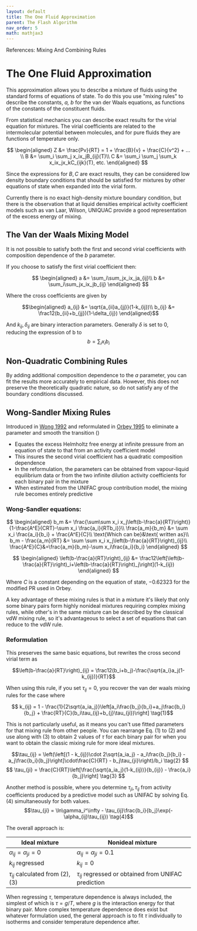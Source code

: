 ```yaml
---
layout: default
title: The One Fluid Approximation
parent: The Flash Algorithm
nav_order: 5
math: mathjax3
---
```

References: Mixing And Combining Rules

# The One Fluid Approximation

This approximation allows you to describe a mixture of fluids using the standard forms of equations of state. To do this you use "mixing rules" to describe the constants, *a, b* for the van der Waals equations, as functions of the constants of the constituent fluids.

From statistical mechanics you can describe exact results for the virial equation for mixtures. The virial coefficients are related to the intermolecular potential between molecules, and for pure fluids they are functions of temperature only.

$$ \begin{aligned}
Z &= \frac{Pv}{RT} = 1 + \frac{B}{v} + \frac{C}{v^2} + ... \\
B &= \sum_i \sum_j x_ix_jB_{ij}(T)\\
C &= \sum_i \sum_j \sum_k x_ix_jx_kC_{ijk}(T), etc.
\end{aligned} $$

Since the expressions for $B, C$ are exact results, they can be considered low density boundary conditions that should be satisfied for mixtures by other equations of state when expanded into the virial form.

Currently there is no exact high-density mixture boundary condition, but there is the observation that at liquid densities empirical activity coefficient models such as van Laar, Wilson, UNIQUAC provide a good representation of the excess energy of mixing.


## The Van der Waals Mixing Model

It is not possible to satisfy both the first and second virial coefficients with composition dependence of the $b$ parameter.

If you choose to satisfy the first virial coefficient then:


$$ \begin{aligned}
a &= \sum_i\sum_jx_ix_ja_{ij}\\
b &= \sum_i\sum_jx_ix_jb_{ij}
\end{aligned} $$


Where the cross coefficients are given by


$$\begin{aligned}
a_{ij} &= \sqrt{a_{ii}a_{jj}}(1-k_{ij})\\
b_{ij} &= \frac12(b_{ii}+b_{jj})(1-\delta_{ij})
\end{aligned}$$


And $k_{ij}, \delta_{ij}$ are binary interaction parameters. Generally $\delta$ is set to 0, reducing the expression of b to
$$b = \sum_i x_i b_i$$

## Non-Quadratic Combining Rules

By adding additional composition dependence to the $a$ parameter, you can fit the results more accurately to empirical data. However, this does not preserve the theoretically quadratic nature, so do not satisfy any of the boundary conditions discussed.

## Wong-Sandler Mixing Rules

Introduced in [Wong 1992](https://doi.org/10.1002/aic.690380505) and reformulated in [Orbey 1995](https://doi.org/10.1002/aic.690410325) to eliminate a parameter and smooth the transition
()

- Equates the excess Helmholtz free energy at infinite pressure from an equation of state to that from an activity coefficient model
- This insures the second virial coefficient has a quadratic composition dependence
- In the reformulation, the parameters can be obtained from vapour-liquid equilibrium data or from the two infinite dilution activity coefficients for each binary pair in the mixture
- When estimated from the UNIFAC group contribution model, the mixing rule becomes entirely predictive

### Wong-Sandler equations:

$$
\begin{aligned}
b_m &= \frac{\sum\sum x_i x_j\left(b-\frac{a}{RT}\right)}{1-\frac{A^E}{CRT}-\sum x_i \frac{a_i}{RTb_i}}\\
\frac{a_m}{b_m} &= \sum x_i \frac{a_i}{b_i} + \frac{A^E}{C}\\
\text{Which can be}&\text{ written as}\\
b_m - \frac{a_m}{RT} &= \sum \sum x_i x_j\left(b-\frac{a}{RT}\right)_{ij}\\
\frac{A^E}{C}&=\frac{a_m}{b_m}-\sum x_i\frac{a_i}{b_i}
\end{aligned}
$$

$$
\begin{aligned}
\left(b-\frac{a}{RT}\right)_{ij} &= \frac12\left[\left(b-\frac{a}{RT}\right)_i+\left(b-\frac{a}{RT}\right)_j\right](1-k_{ij})
\end{aligned}
$$

Where $C$ is a constant depending on the equation of state, $-0.62323$ for the modified PR used in Orbey.

A key advantage of these mixing rules is that in a mixture it's likely that only some binary pairs form highly nonideal mixtures requiring complex mixing rules, while other's in the same mixture can be described by the classical vdW mixing rule, so it's advantageous to select a set of equations that can reduce to the vdW rule.

### Reformulation
This preserves the same basic equations, but rewrites the cross second virial term as

$$\left(b-\frac{a}{RT}\right)_{ij} = \frac12(b_i+b_j)-\frac{\sqrt{a_i}a_j(1-k_{ij})}{RT}$$

When using this rule, if you set $\tau_{ij}=0$, you recover the van der waals mixing rules for the case where 

$$ k_{ij} = 1 - \frac{1}{2\sqrt{a_ia_j}}\left[a_i\frac{b_j}{b_i}+a_j\frac{b_i}{b_j} + \frac{RT}{C}(b_i\tau_{ij}+b_{j}\tau_{ji})\right] \tag{1}$$

This is not particularly useful, as it means you can't use fitted parameters for that mixing rule from other people. You can rearrange Eq. (1) to (2) and use along with (3) to obtain 2 values of $\tau$ for each binary pair for when you want to obtain the classic mixing rule for more ideal mixtures.

$$\tau_{ij} = \left(\left[(1 - k_{ij})\cdot 2\sqrt{a_ia_j} - a_i\frac{b_j}{b_i} - a_j\frac{b_i}{b_j}\right]\cdot\frac{C}{RT} - b_j\tau_{ji}\right)/b_i \tag{2} $$
$$ \tau_{ji} = \frac{C}{RT}\left[\frac{\sqrt{a_ia_j}(1-k_{ij})}{b_{ij}} - \frac{a_i}{b_j}\right] \tag{3} $$

Another method is possible, where you determine $\tau_{ji}, \tau_{ij}$ from activity coefficients produced by a predictive model such as UNIFAC by solving Eq. (4) simultaneously for both values.
$$\tau_{ji} = \ln\gamma_i^\infty - \tau_{ij}\frac{b_i}{b_j}\exp(-\alpha_{ij}\tau_{ij}) \tag{4}$$

The overall approach is:


| Ideal mixture                        | Nonideal mixture                                         |
|--------------------------------------|----------------------------------------------------------|
| $\alpha_{ij} = \alpha_{ji} = 0$      | $\alpha_{ij} = \alpha_{ji} = 0.1$                        |
| $k_{ij}$ regressed                   | $k_{ij} = 0$                                             |
| $\tau_{ij}$ calculated from (2), (3) | $\tau_{ij}$ regressed or obtained from UNIFAC prediction |


When regressing $\tau$, temperature dependence is always included, the simplest of which is $\tau = g/T$, where $g$ is the interaction energy for that binary pair.
More complex temperature dependence does exist but whatever formulation used, the general approach is to fit $\tau$ individually to isotherms and consider temperature dependence after.



